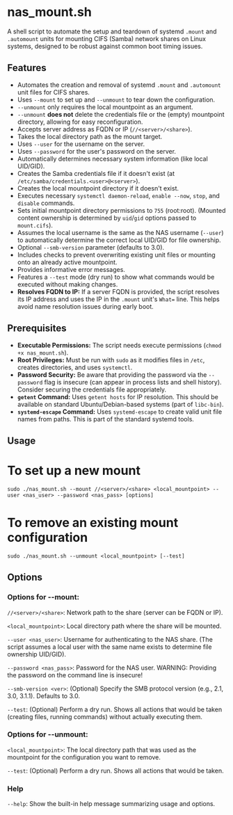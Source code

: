 # nas_mount.sh

A shell script to automate the setup and teardown of systemd `.mount` and `.automount` units for mounting CIFS (Samba) network shares on Linux systems, designed to be robust against common boot timing issues.

## Features

*   Automates the creation and removal of systemd `.mount` and `.automount` unit files for CIFS shares.
*   Uses `--mount` to set up and `--unmount` to tear down the configuration.
*   `--unmount` only requires the local mountpoint as an argument.
*   `--unmount` **does not** delete the credentials file or the (empty) mountpoint directory, allowing for easy reconfiguration.
*   Accepts server address as FQDN or IP (`//<server>/<share>`).
*   Takes the local directory path as the mount target.
*   Uses `--user` for the username on the server.
*   Uses `--password` for the user's password on the server.
*   Automatically determines necessary system information (like local UID/GID).
*   Creates the Samba credentials file if it doesn't exist (at `/etc/samba/credentials.<user>@<server>`).
*   Creates the local mountpoint directory if it doesn't exist.
*   Executes necessary `systemctl daemon-reload`, `enable --now`, `stop`, and `disable` commands.
*   Sets initial mountpoint directory permissions to `755` (root:root). (Mounted content ownership is determined by `uid`/`gid` options passed to `mount.cifs`).
*   Assumes the local username is the same as the NAS username (`--user`) to automatically determine the correct local UID/GID for file ownership.
*   Optional `--smb-version` parameter (defaults to 3.0).
*   Includes checks to prevent overwriting existing unit files or mounting onto an already active mountpoint.
*   Provides informative error messages.
*   Features a `--test` mode (dry run) to show what commands would be executed without making changes.
*   **Resolves FQDN to IP:** If a server FQDN is provided, the script resolves its IP address and uses the IP in the `.mount` unit's `What=` line. This helps avoid name resolution issues during early boot.

## Prerequisites

*   **Executable Permissions:** The script needs execute permissions (`chmod +x nas_mount.sh`).
*   **Root Privileges:** Must be run with `sudo` as it modifies files in `/etc`, creates directories, and uses `systemctl`.
*   **Password Security:** Be aware that providing the password via the `--password` flag is insecure (can appear in process lists and shell history). Consider securing the credentials file appropriately.
*   **`getent` Command:** Uses `getent hosts` for IP resolution. This should be available on standard Ubuntu/Debian-based systems (part of `libc-bin`).
*   **`systemd-escape` Command:** Uses `systemd-escape` to create valid unit file names from paths. This is part of the standard systemd tools.

## Usage

# To set up a new mount
`sudo ./nas_mount.sh --mount //<server>/<share> <local_mountpoint> --user <nas_user> --password <nas_pass> [options]`

# To remove an existing mount configuration
`sudo ./nas_mount.sh --unmount <local_mountpoint> [--test]`

## Options
### Options for --mount:
`//<server>/<share>`: Network path to the share (server can be FQDN or IP).

`<local_mountpoint>`: Local directory path where the share will be mounted.

`--user <nas_user>`: Username for authenticating to the NAS share. (The script assumes a local user with the same name exists to determine file ownership UID/GID).

`--password <nas_pass>`: Password for the NAS user. WARNING: Providing the password on the command line is insecure!

`--smb-version <ver>`: (Optional) Specify the SMB protocol version (e.g., 2.1, 3.0, 3.1.1). Defaults to 3.0.

`--test`: (Optional) Perform a dry run. Shows all actions that would be taken (creating files, running commands) without actually executing them.

### Options for --unmount:
`<local_mountpoint>`: The local directory path that was used as the mountpoint for the configuration you want to remove.

`--test`: (Optional) Perform a dry run. Shows all actions that would be taken.

### Help
`--help`: Show the built-in help message summarizing usage and options.

